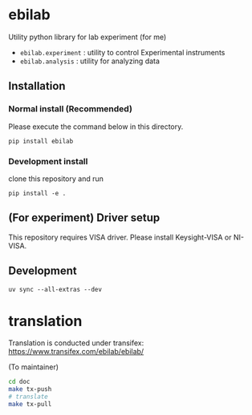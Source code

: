# ebilab

Utility python library for lab experiment (for me)

- `ebilab.experiment` : utility to control Experimental instruments
- `ebilab.analysis` : utility for analyzing data

## Installation

### Normal install (Recommended)

Please execute the command below in this directory.

```
pip install ebilab
```

### Development install

clone this repository and run 

```
pip install -e .
```

## (For experiment) Driver setup

This repository requires VISA driver.
Please install Keysight-VISA or NI-VISA.


## Development

```
uv sync --all-extras --dev
```

# translation

Translation is conducted under transifex: https://www.transifex.com/ebilab/ebilab/


(To maintainer)

```bash
cd doc
make tx-push
# translate
make tx-pull
```

